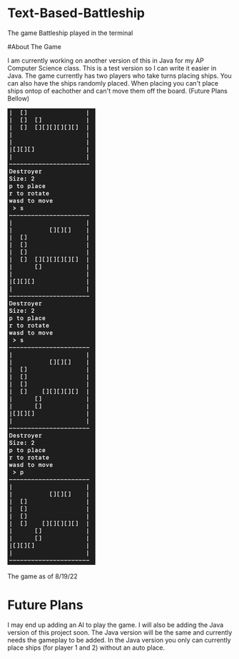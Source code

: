 # Text-Based-Battleship

The game Battleship played in the terminal

#About The Game

I am currently working on another version of this in Java for my AP Computer Science class. This is a test version so I can write it easier in Java. The game currently has two players who take turns placing ships. You can also have the ships randomly placed. When placing you can't place ships ontop of eachother and can't move them off the board.
(Future Plans Bellow)

![game_screen_shot](https://github.com/AndrewDMorgan/Text-Based-Battleship/blob/main/Screen%20Shot%202022-08-19%20at%206.22.08%20PM.png?raw=true)

The game as of 8/19/22

# Future Plans

I may end up adding an AI to play the game. I will also be adding the Java version of this project soon. The Java version will be the same and currently needs the gameplay to be added. In the Java version you only can currently place ships (for player 1 and 2) without an auto place.
